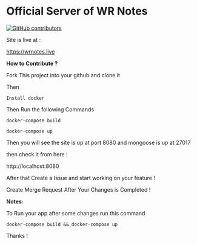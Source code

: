 # **Official Server of WR Notes**

[![GitHub contributors](https://img.shields.io/github/contributors/wisdomrider/notesserver.svg)](https://GitHub.com/wisdomrider/notesserver/graphs/contributors/)

Site is live at :
    
https://wrnotes.live

**How to Contribute ?** 

Fork This project into your github and clone it 

Then

`Install docker `

Then Run the following Commands

`docker-compose build`

`docker-compose up`

Then you will see the site is up at port 8080 and mongoose is up at 27017

then check it from here :

http://localhost:8080

After that Create a Issue and start working on your feature !

Create Merge Request After Your Changes is Completed !

**Notes:**
    
To Run your app after some changes run this command

    docker-compose build && docker-compose up
    
    
Thanks !
